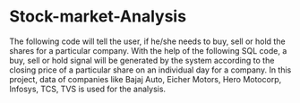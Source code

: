 # Stock-market-Analysis
The following code will tell the user, if he/she needs to buy, sell or hold the shares for a particular company.
With the help of the following SQL code, a buy, sell or hold signal will be generated by the system according to the closing price of a particular share on an individual day for a company.
In this project, data of companies like Bajaj Auto, Eicher Motors, Hero Motocorp, Infosys, TCS, TVS is used for the analysis.
